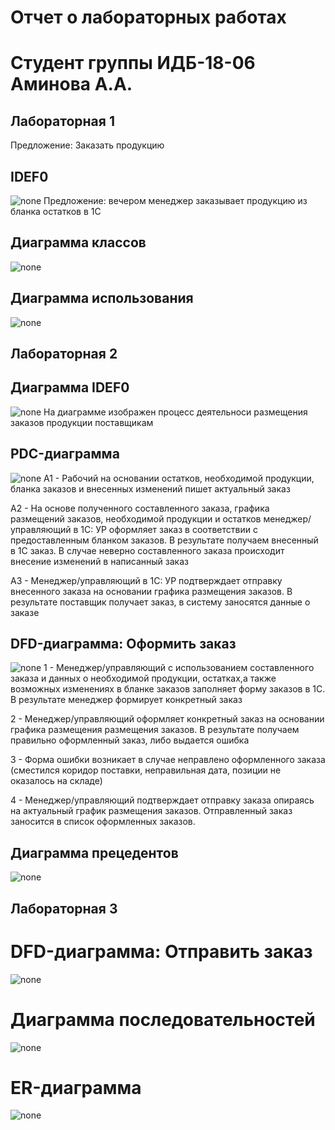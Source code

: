 # Отчет  о лабораторных  работах 
# Студент группы  ИДБ-18-06 Аминова А.А.

## Лабораторная 1

Предложение: Заказать продукцию
## IDEF0
![none](https://github.com/Amina108/Amina108.github.io/blob/main/IDEF0.png)
Предложение: вечером менеджер заказывает продукцию из бланка остатков в 1С
## Диаграмма классов
![none](https://github.com/Amina108/Amina108.github.io/blob/main/%D0%94%D0%B8%D0%B0%D0%B3%D1%80%D0%B0%D0%BC%D0%BC%D0%B0%20%D0%BA%D0%BB%D0%B0%D1%81%D1%81%D0%BE%D0%B2.png)
## Диаграмма использования
![none](https://github.com/Amina108/Amina108.github.io/blob/main/%D0%94%D0%B8%D0%B0%D0%B3%D1%80%D0%B0%D0%BC%D0%BC%D0%B0%20%D0%BF%D1%80%D0%B5%D1%86%D0%B5%D0%B4%D0%B5%D0%BD%D1%82%D0%BE%D0%B2.png)

##  Лабораторная  2
## Диаграмма  IDEF0
![none](https://github.com/Amina108/Amina108.github.io/blob/main/%D0%9A%D0%BE%D0%BD%D1%82%D0%B5%D0%BA%D1%81%D1%82%D0%BD%D0%B0%D1%8F%20%D0%BC%D0%BE%D0%B4%D0%B5%D0%BB%D1%8C.png)
На диаграмме изображен процесс деятельноси размещения заказов продукции поставщикам
## PDC-диаграмма
![none](https://github.com/Amina108/Amina108.github.io/blob/main/%D0%A1%D1%80%D0%B5%D0%B4%D0%BD%D0%B8%D0%B9%20%D1%83%D1%80%D0%BE%D0%B2%D0%B5%D0%BD%D1%8C.png)
А1 - Рабочий на основании остатков, необходимой продукции, бланка заказов и внесенных изменений пишет актуальный заказ

А2 - На основе полученного составленного заказа, графика размещений заказов, необходимой продукции и остатков менеджер/управляющий в 1С: УР оформляет заказ в соответствии с предоставленным бланком заказов. В результате получаем внесенный в 1С заказ. В случае неверно составленного заказа происходит внесение изменений в написанный заказ

А3 - Менеджер/управляющий в 1С: УР подтверждает отправку внесенного заказа на основании графика размещения заказов. В результате поставщик получает заказ, в систему заносятся данные о заказе
## DFD-диаграмма: Оформить заказ
![none](https://github.com/Amina108/Amina108.github.io/blob/main/DFD.png)
1 - Менеджер/управляющий с использованием составленного заказа и данных о необходимой продукции, остатках,а также возможных изменениях в бланке заказов заполняет форму заказов в 1С. В результате менеджер формирует конкретный заказ

2 - Менеджер/управляющий оформляет конкретный заказ на основании графика размещения размещения заказов. В результате получаем правильно оформленный заказ, либо выдается ошибка

3 - Форма ошибки возникает в случае неправлено оформленного заказа (сместился коридор поставки, неправильная дата, позиции не оказалось на складе)

4 - Менеджер/управляющий подтверждает отправку заказа опираясь на актуальный график размещения заказов. Отправленный заказ заносится в список оформленных заказов.  
## Диаграмма прецедентов
![none](https://github.com/Amina108/Amina108.github.io/blob/main/%D0%94%D0%B8%D0%B0%D0%B3%D1%80%D0%B0%D0%BC%D0%BC%D0%B0%20%D0%BF%D1%80%D0%B5%D1%86%D0%B5%D0%B4%D0%B5%D0%BD%D1%82%D0%BE%D0%B2_%D0%BB%D0%B0%D0%B1%D0%B02.png)

## Лабораторная 3

# DFD-диаграмма: Отправить заказ
![none](https://github.com/Amina108/Amina108.github.io/blob/main/%D0%9B%D0%B0%D0%B1%D0%B03.1.png)

# Диаграмма последовательностей
![none](https://github.com/Amina108/Amina108.github.io/blob/main/%D0%9B%D0%B0%D0%B1%D0%B03.2.png)

# ER-диаграмма
![none](https://github.com/Amina108/Amina108.github.io/blob/main/%D0%9B%D0%B0%D0%B1%D0%B03.3.png)

